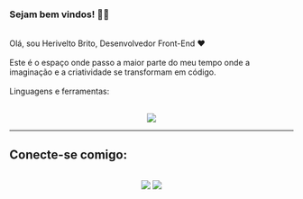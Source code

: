 ### Sejam bem vindos! 👋🏼
<br>
Olá, sou Herivelto Brito, Desenvolvedor Front-End ❤️ 
<br><br>
Este é o espaço onde passo a maior parte do meu tempo onde a imaginação e a criatividade se transformam em código.
<br><br>
Linguagens e ferramentas:
<br><br>
<div>
  <p align="center">
    <img src="https://skillicons.dev/icons?i=js,html,css,typescript,react,git,github" />
  </p>
</div>
<hr>
<div> 
  <h2>Conecte-se comigo:<h2>
  <p align="center">
    <a href="https://www.linkedin.com/in/h-brito/"><img src="https://skillicons.dev/icons?i=linkedin" /></a>
    <a href="https://www.instagram.com/s.velto/"><img src="https://skillicons.dev/icons?i=instagram" /></a>
  </p>
</div>

 

